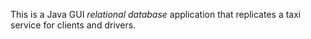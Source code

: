 This is a Java GUI _relational database_ application that replicates a taxi service for clients and drivers.
